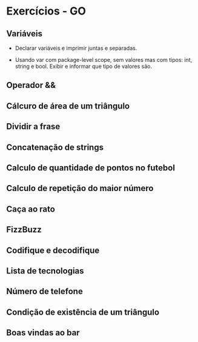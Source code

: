 # Exercícios - GO

## Variáveis

- Declarar variáveis e imprimir juntas e separadas.

- Usando var com package-level scope, sem valores mas com tipos: int, string e bool. Exibir e informar que tipo de valores são.

## Operador &&

## Cálcuro de área de um triângulo

## Dividir a frase

## Concatenação de strings

## Calculo de quantidade de pontos no futebol

## Calculo de repetição do maior número

## Caça ao rato

## FizzBuzz

## Codifique e decodifique

## Lista de tecnologias

## Número de telefone

## Condição de existência de um triângulo

## Boas vindas ao bar
